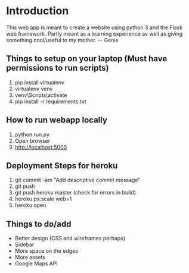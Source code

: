 # Introduction
This web app is meant to create a website using python 3 and the Flask web framework.
Partly meant as a learning experience as well as giving something cool/useful to my mother.
-- Genie

## Things to setup on your laptop (Must have permissions to run scripts)
1. pip install virtualenv
2. virtualenv venv
3. venv\Scripts\activate
4. pip install -r requirements.txt

## How to run webapp locally
1. python run.py
2. Open browser
3. <http://localhost:5000>

## Deployment Steps for heroku
1. git commit -am "Add descriptive commit message"
2. git push
3. git push heroku master (check for errors in build)
4. heroku ps:scale web=1
5. heroku open

## Things to do/add
- Better design (CSS and wireframes perhaps)
- Sidebar
- More space on the edges
- More assets
- Google Maps API